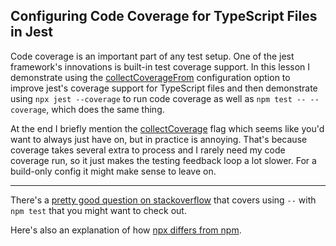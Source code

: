 ## Configuring Code Coverage for TypeScript Files in Jest

Code coverage is an important part of any test setup. One of the jest framework's innovations is built-in test coverage support. In this lesson I demonstrate using the [collectCoverageFrom](https://jestjs.io/docs/configuration#collectcoveragefrom-array) configuration option to improve jest's coverage support for TypeScript files and then demonstrate using `npx jest --coverage` to run code coverage as well as `npm test -- --coverage`, which does the same thing.

At the end I briefly mention the [collectCoverage](https://jestjs.io/docs/configuration#collectcoverage-boolean) flag which seems like you'd want to always just have on, but in practice is annoying. That's because coverage takes several extra to process and I rarely need my code coverage run, so it just makes the testing feedback loop a lot slower. For a build-only config it might make sense to leave on.

---

There's a [pretty good question on stackoverflow](https://stackoverflow.com/questions/43046885/what-does-do-when-running-an-npm-command) that covers using `--` with `npm test` that you might want to check out.

Here's also an explanation of how [npx differs from npm](https://medium.com/@maybekatz/introducing-npx-an-npm-package-runner-55f7d4bd282b).
